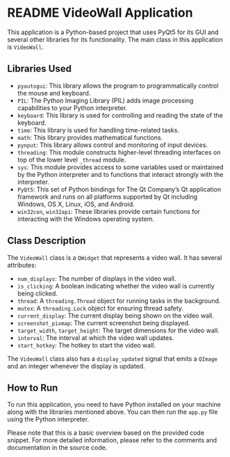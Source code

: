 README
VideoWall Application
====================

This application is a Python-based project that uses PyQt5 for its GUI and several other libraries for its functionality. The main class in this application is `VideoWall`.

Libraries Used
--------------

- `pyautogui`: This library allows the program to programmatically control the mouse and keyboard.
- `PIL`: The Python Imaging Library (PIL) adds image processing capabilities to your Python interpreter.
- `keyboard`: This library is used for controlling and reading the state of the keyboard.
- `time`: This library is used for handling time-related tasks.
- `math`: This library provides mathematical functions.
- `pynput`: This library allows control and monitoring of input devices.
- `threading`: This module constructs higher-level threading interfaces on top of the lower level `_thread` module.
- `sys`: This module provides access to some variables used or maintained by the Python interpreter and to functions that interact strongly with the interpreter.
- `PyQt5`: This set of Python bindings for The Qt Company’s Qt application framework and runs on all platforms supported by Qt including Windows, OS X, Linux, iOS, and Android.
- `win32con`, `win32api`: These libraries provide certain functions for interacting with the Windows operating system.

Class Description
-----------------

The `VideoWall` class is a `QWidget` that represents a video wall. It has several attributes:

- `num_displays`: The number of displays in the video wall.
- `is_clicking`: A boolean indicating whether the video wall is currently being clicked.
- `thread`: A `threading.Thread` object for running tasks in the background.
- `mutex`: A `threading.Lock` object for ensuring thread safety.
- `current_display`: The current display being shown on the video wall.
- `screenshot_pixmap`: The current screenshot being displayed.
- `target_width`, `target_height`: The target dimensions for the video wall.
- `interval`: The interval at which the video wall updates.
- `start_hotkey`: The hotkey to start the video wall.

The `VideoWall` class also has a `display_updated` signal that emits a `QImage` and an integer whenever the display is updated.

How to Run
----------

To run this application, you need to have Python installed on your machine along with the libraries mentioned above. You can then run the `app.py` file using the Python interpreter.

Please note that this is a basic overview based on the provided code snippet. For more detailed information, please refer to the comments and documentation in the source code.